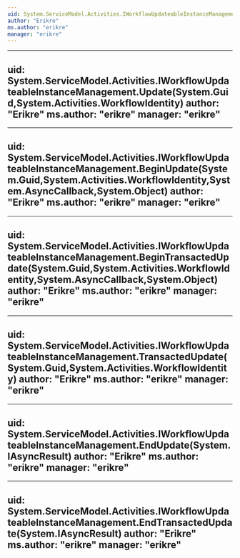 ```yaml
---
uid: System.ServiceModel.Activities.IWorkflowUpdateableInstanceManagement
author: "Erikre"
ms.author: "erikre"
manager: "erikre"
---
```


---
uid: System.ServiceModel.Activities.IWorkflowUpdateableInstanceManagement.Update(System.Guid,System.Activities.WorkflowIdentity)
author: "Erikre"
ms.author: "erikre"
manager: "erikre"
---

---
uid: System.ServiceModel.Activities.IWorkflowUpdateableInstanceManagement.BeginUpdate(System.Guid,System.Activities.WorkflowIdentity,System.AsyncCallback,System.Object)
author: "Erikre"
ms.author: "erikre"
manager: "erikre"
---

---
uid: System.ServiceModel.Activities.IWorkflowUpdateableInstanceManagement.BeginTransactedUpdate(System.Guid,System.Activities.WorkflowIdentity,System.AsyncCallback,System.Object)
author: "Erikre"
ms.author: "erikre"
manager: "erikre"
---

---
uid: System.ServiceModel.Activities.IWorkflowUpdateableInstanceManagement.TransactedUpdate(System.Guid,System.Activities.WorkflowIdentity)
author: "Erikre"
ms.author: "erikre"
manager: "erikre"
---

---
uid: System.ServiceModel.Activities.IWorkflowUpdateableInstanceManagement.EndUpdate(System.IAsyncResult)
author: "Erikre"
ms.author: "erikre"
manager: "erikre"
---

---
uid: System.ServiceModel.Activities.IWorkflowUpdateableInstanceManagement.EndTransactedUpdate(System.IAsyncResult)
author: "Erikre"
ms.author: "erikre"
manager: "erikre"
---
